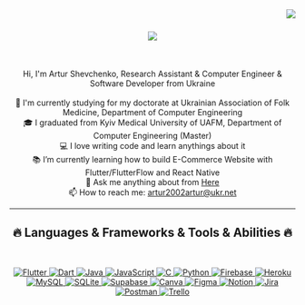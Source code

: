 <img align="right" src="https://visitor-badge.laobi.icu/badge?page_id=aslight0013.aslight0013">

<h1 align="center">
  <a href="https://git.io/typing-svg">
    <img src="https://readme-typing-svg.herokuapp.com/?lines=Hello,+There!+👋;+This+is+Artur+Shevchenko;Nice+to+meet+you!&center=true&size=28">
  </a>
</h1>

<br>
<p align="center">
  Hi, I'm Artur Shevchenko, Research Assistant & Computer Engineer & Software Developer from Ukraine
  <br>
  <br>
  🔬 I'm currently studying for my doctorate at Ukrainian Association of Folk Medicine, Department of Computer Engineering
  <br>
  🎓 I graduated from Kyiv Medical University of UAFM, Department of Computer Engineering (Master)
  <br>
  💻 I love writing code and learn anythings about it
  <br>
  📚 I’m currently learning how to build E-Commerce Website with Flutter/FlutterFlow and React Native
  <br>
  💬 Ask me anything about from <a href="https://github.com/aslight0013/aslight0013/issues" title="Issues">Here</a>
  <br>
  📫 How to reach me: <a href="mailto: artur2002artur@ukr.net">artur2002artur@ukr.net</a>
</p>

<hr>
<h2 align="center">🔥 Languages & Frameworks & Tools & Abilities 🔥</h2>
<br>
<p align="center">
    <a target="_blank" rel="noopener noreferrer nofollow" href="https://camo.githubusercontent.com/5fbc735c4188a94f0b7e6f40fe727833f16d3d367998d8ee0a9934e5a4a4e327/68747470733a2f2f696d672e736869656c64732e696f2f62616467652f466c75747465722d2532333032353639422e7376673f7374796c653d706c6173746963266c6f676f3d466c7574746572266c6f676f436f6c6f723d7768697465">
        <img src="https://camo.githubusercontent.com/5fbc735c4188a94f0b7e6f40fe727833f16d3d367998d8ee0a9934e5a4a4e327/68747470733a2f2f696d672e736869656c64732e696f2f62616467652f466c75747465722d2532333032353639422e7376673f7374796c653d706c6173746963266c6f676f3d466c7574746572266c6f676f436f6c6f723d7768697465" alt="Flutter" data-canonical-src="https://img.shields.io/badge/Flutter-%2302569B.svg?style=plastic&amp;logo=Flutter&amp;logoColor=white" style="max-width: 100%;">
    </a>
    <a target="_blank" rel="noopener noreferrer nofollow" href="https://camo.githubusercontent.com/feef79ef570bc6172eb8d623064bca4028b088322c7b10c1f0ec951d716197e6/68747470733a2f2f696d672e736869656c64732e696f2f62616467652f646172742d2532333031373543322e7376673f7374796c653d706c6173746963266c6f676f3d64617274266c6f676f436f6c6f723d7768697465">
        <img src="https://camo.githubusercontent.com/feef79ef570bc6172eb8d623064bca4028b088322c7b10c1f0ec951d716197e6/68747470733a2f2f696d672e736869656c64732e696f2f62616467652f646172742d2532333031373543322e7376673f7374796c653d706c6173746963266c6f676f3d64617274266c6f676f436f6c6f723d7768697465" alt="Dart" data-canonical-src="https://img.shields.io/badge/dart-%230175C2.svg?style=plastic&amp;logo=dart&amp;logoColor=white" style="max-width: 100%;">
    </a> 
    <a target="_blank" rel="noopener noreferrer nofollow" href="https://camo.githubusercontent.com/f4852468ca4b089dfa1f2378ca220daa80e019329c1935e2aa173c2ecaa309b3/68747470733a2f2f696d672e736869656c64732e696f2f62616467652f6a6176612d2532334544384230302e7376673f7374796c653d706c6173746963266c6f676f3d6a617661266c6f676f436f6c6f723d7768697465">
        <img src="https://camo.githubusercontent.com/f4852468ca4b089dfa1f2378ca220daa80e019329c1935e2aa173c2ecaa309b3/68747470733a2f2f696d672e736869656c64732e696f2f62616467652f6a6176612d2532334544384230302e7376673f7374796c653d706c6173746963266c6f676f3d6a617661266c6f676f436f6c6f723d7768697465" alt="Java" data-canonical-src="https://img.shields.io/badge/java-%23ED8B00.svg?style=plastic&amp;logo=java&amp;logoColor=white" style="max-width: 100%;">
    </a> 
    <a target="_blank" rel="noopener noreferrer nofollow" href="https://camo.githubusercontent.com/eb77c9d33b68f72424e688190443454ddf08bf97be58875634cd4caa56676e19/68747470733a2f2f696d672e736869656c64732e696f2f62616467652f6a6176617363726970742d2532333332333333302e7376673f7374796c653d706c6173746963266c6f676f3d6a617661736372697074266c6f676f436f6c6f723d253233463744463145">
        <img src="https://camo.githubusercontent.com/eb77c9d33b68f72424e688190443454ddf08bf97be58875634cd4caa56676e19/68747470733a2f2f696d672e736869656c64732e696f2f62616467652f6a6176617363726970742d2532333332333333302e7376673f7374796c653d706c6173746963266c6f676f3d6a617661736372697074266c6f676f436f6c6f723d253233463744463145" alt="JavaScript" data-canonical-src="https://img.shields.io/badge/javascript-%23323330.svg?style=plastic&amp;logo=javascript&amp;logoColor=%23F7DF1E" style="max-width: 100%;">
    </a>
    <a target="_blank" rel="noopener noreferrer nofollow" href="https://camo.githubusercontent.com/075b483be79b077823510e3b743547a34b6e8c622f16c97f2ed4804301f4c79b/68747470733a2f2f696d672e736869656c64732e696f2f62616467652f632d2532333030353939432e7376673f7374796c653d706c6173746963266c6f676f3d63266c6f676f436f6c6f723d7768697465">
        <img src="https://camo.githubusercontent.com/075b483be79b077823510e3b743547a34b6e8c622f16c97f2ed4804301f4c79b/68747470733a2f2f696d672e736869656c64732e696f2f62616467652f632d2532333030353939432e7376673f7374796c653d706c6173746963266c6f676f3d63266c6f676f436f6c6f723d7768697465" alt="C" data-canonical-src="https://img.shields.io/badge/c-%2300599C.svg?style=plastic&amp;logo=c&amp;logoColor=white" style="max-width: 100%;">
    </a>
    <a target="_blank" rel="noopener noreferrer nofollow" href="https://camo.githubusercontent.com/3c49e31728bcaae1bf324071195b96048cdf7195f24c5dcc30f58e4b9c4f854c/68747470733a2f2f696d672e736869656c64732e696f2f62616467652f707974686f6e2d3336373041303f7374796c653d706c6173746963266c6f676f3d707974686f6e266c6f676f436f6c6f723d666664643534">
        <img src="https://camo.githubusercontent.com/3c49e31728bcaae1bf324071195b96048cdf7195f24c5dcc30f58e4b9c4f854c/68747470733a2f2f696d672e736869656c64732e696f2f62616467652f707974686f6e2d3336373041303f7374796c653d706c6173746963266c6f676f3d707974686f6e266c6f676f436f6c6f723d666664643534" alt="Python" data-canonical-src="https://img.shields.io/badge/python-3670A0?style=plastic&amp;logo=python&amp;logoColor=ffdd54" style="max-width: 100%;">
    </a> 
    <a target="_blank" rel="noopener noreferrer nofollow" href="https://camo.githubusercontent.com/f619925904cdd1a087846b00bc09578671ae9f4cd365683c27556ba5b709bf30/68747470733a2f2f696d672e736869656c64732e696f2f62616467652f66697265626173652d2532333033394245352e7376673f7374796c653d706c6173746963266c6f676f3d6669726562617365">
        <img src="https://camo.githubusercontent.com/f619925904cdd1a087846b00bc09578671ae9f4cd365683c27556ba5b709bf30/68747470733a2f2f696d672e736869656c64732e696f2f62616467652f66697265626173652d2532333033394245352e7376673f7374796c653d706c6173746963266c6f676f3d6669726562617365" alt="Firebase" data-canonical-src="https://img.shields.io/badge/firebase-%23039BE5.svg?style=plastic&amp;logo=firebase" style="max-width: 100%;">
    </a> 
    <a target="_blank" rel="noopener noreferrer nofollow" href="https://camo.githubusercontent.com/3fee422d126004678ff3f883db6f10009f7be3e9a986b8190d86abef75f6f453/68747470733a2f2f696d672e736869656c64732e696f2f62616467652f6865726f6b752d2532333433303039382e7376673f7374796c653d706c6173746963266c6f676f3d6865726f6b75266c6f676f436f6c6f723d7768697465">
        <img src="https://camo.githubusercontent.com/3fee422d126004678ff3f883db6f10009f7be3e9a986b8190d86abef75f6f453/68747470733a2f2f696d672e736869656c64732e696f2f62616467652f6865726f6b752d2532333433303039382e7376673f7374796c653d706c6173746963266c6f676f3d6865726f6b75266c6f676f436f6c6f723d7768697465" alt="Heroku" data-canonical-src="https://img.shields.io/badge/heroku-%23430098.svg?style=plastic&amp;logo=heroku&amp;logoColor=white" style="max-width: 100%;">
    </a> 
    <a target="_blank" rel="noopener noreferrer nofollow" href="https://camo.githubusercontent.com/1c897f081cc03178967ff7f250ff38a1a29a87ea262057711f96077a414ad7f2/68747470733a2f2f696d672e736869656c64732e696f2f62616467652f6d7973716c2d2532333030662e7376673f7374796c653d706c6173746963266c6f676f3d6d7973716c266c6f676f436f6c6f723d7768697465">
        <img src="https://camo.githubusercontent.com/1c897f081cc03178967ff7f250ff38a1a29a87ea262057711f96077a414ad7f2/68747470733a2f2f696d672e736869656c64732e696f2f62616467652f6d7973716c2d2532333030662e7376673f7374796c653d706c6173746963266c6f676f3d6d7973716c266c6f676f436f6c6f723d7768697465" alt="MySQL" data-canonical-src="https://img.shields.io/badge/mysql-%2300f.svg?style=plastic&amp;logo=mysql&amp;logoColor=white" style="max-width: 100%;">
    </a> 
    <a target="_blank" rel="noopener noreferrer nofollow" href="https://camo.githubusercontent.com/2139e39fca232f2b349a6d467a376894847276f913f3461a6664bc3c7e2ae2f4/68747470733a2f2f696d672e736869656c64732e696f2f62616467652f73716c6974652d2532333037343035652e7376673f7374796c653d706c6173746963266c6f676f3d73716c697465266c6f676f436f6c6f723d7768697465">
        <img src="https://camo.githubusercontent.com/2139e39fca232f2b349a6d467a376894847276f913f3461a6664bc3c7e2ae2f4/68747470733a2f2f696d672e736869656c64732e696f2f62616467652f73716c6974652d2532333037343035652e7376673f7374796c653d706c6173746963266c6f676f3d73716c697465266c6f676f436f6c6f723d7768697465" alt="SQLite" data-canonical-src="https://img.shields.io/badge/sqlite-%2307405e.svg?style=plastic&amp;logo=sqlite&amp;logoColor=white" style="max-width: 100%;">
    </a> 	
    <a target="_blank" rel="noopener noreferrer nofollow" href="https://camo.githubusercontent.com/336dbf521427ed8badb22ad69e1237f5ca3f98c7a459551955e9e7b7af84bf66/68747470733a2f2f696d672e736869656c64732e696f2f62616467652f53757061626173652d3345434638453f7374796c653d706c6173746963266c6f676f3d7375706162617365266c6f676f436f6c6f723d7768697465">
        <img src="https://camo.githubusercontent.com/336dbf521427ed8badb22ad69e1237f5ca3f98c7a459551955e9e7b7af84bf66/68747470733a2f2f696d672e736869656c64732e696f2f62616467652f53757061626173652d3345434638453f7374796c653d706c6173746963266c6f676f3d7375706162617365266c6f676f436f6c6f723d7768697465" alt="Supabase" data-canonical-src="https://img.shields.io/badge/Supabase-3ECF8E?style=plastic&amp;logo=supabase&amp;logoColor=white" style="max-width: 100%;">
    </a> 
    <a target="_blank" rel="noopener noreferrer nofollow" href="https://camo.githubusercontent.com/57d3bc9aa0cfb5d0f66f9a3b51e150a77fd0ff55b12dd70cd3560a2178b673f9/68747470733a2f2f696d672e736869656c64732e696f2f62616467652f43616e76612d2532333030433443432e7376673f7374796c653d706c6173746963266c6f676f3d43616e7661266c6f676f436f6c6f723d7768697465">
        <img src="https://camo.githubusercontent.com/57d3bc9aa0cfb5d0f66f9a3b51e150a77fd0ff55b12dd70cd3560a2178b673f9/68747470733a2f2f696d672e736869656c64732e696f2f62616467652f43616e76612d2532333030433443432e7376673f7374796c653d706c6173746963266c6f676f3d43616e7661266c6f676f436f6c6f723d7768697465" alt="Canva" data-canonical-src="https://img.shields.io/badge/Canva-%2300C4CC.svg?style=plastic&amp;logo=Canva&amp;logoColor=white" style="max-width: 100%;">
    </a> 	
    <a target="_blank" rel="noopener noreferrer nofollow" href="https://camo.githubusercontent.com/8e872227a2a30d3d9dd53b8f9f9ee5af159a0fc387f512e18f59bf4a460ff939/68747470733a2f2f696d672e736869656c64732e696f2f62616467652f6669676d612d2532334632344531452e7376673f7374796c653d706c6173746963266c6f676f3d6669676d61266c6f676f436f6c6f723d7768697465">
        <img src="https://camo.githubusercontent.com/8e872227a2a30d3d9dd53b8f9f9ee5af159a0fc387f512e18f59bf4a460ff939/68747470733a2f2f696d672e736869656c64732e696f2f62616467652f6669676d612d2532334632344531452e7376673f7374796c653d706c6173746963266c6f676f3d6669676d61266c6f676f436f6c6f723d7768697465" alt="Figma" data-canonical-src="https://img.shields.io/badge/figma-%23F24E1E.svg?style=plastic&amp;logo=figma&amp;logoColor=white" style="max-width: 100%;">
    </a> 
    <a target="_blank" rel="noopener noreferrer nofollow" href="https://camo.githubusercontent.com/511d8f9d835731bff746911e81e359852538c7b97d037c5be9b13df42532a8c3/68747470733a2f2f696d672e736869656c64732e696f2f62616467652f4e6f74696f6e2d2532333030303030302e7376673f7374796c653d706c6173746963266c6f676f3d6e6f74696f6e266c6f676f436f6c6f723d7768697465">
        <img src="https://camo.githubusercontent.com/511d8f9d835731bff746911e81e359852538c7b97d037c5be9b13df42532a8c3/68747470733a2f2f696d672e736869656c64732e696f2f62616467652f4e6f74696f6e2d2532333030303030302e7376673f7374796c653d706c6173746963266c6f676f3d6e6f74696f6e266c6f676f436f6c6f723d7768697465" alt="Notion" data-canonical-src="https://img.shields.io/badge/Notion-%23000000.svg?style=plastic&amp;logo=notion&amp;logoColor=white" style="max-width: 100%;">
    </a> 
    <a target="_blank" rel="noopener noreferrer nofollow" href="https://camo.githubusercontent.com/a6f84c21072529d96c271d062ebd14b8ac79d25c2a9f0bd23b4b79be5779e9ea/68747470733a2f2f696d672e736869656c64732e696f2f62616467652f6a6972612d2532333041304646462e7376673f7374796c653d706c6173746963266c6f676f3d6a697261266c6f676f436f6c6f723d7768697465">
        <img src="https://camo.githubusercontent.com/a6f84c21072529d96c271d062ebd14b8ac79d25c2a9f0bd23b4b79be5779e9ea/68747470733a2f2f696d672e736869656c64732e696f2f62616467652f6a6972612d2532333041304646462e7376673f7374796c653d706c6173746963266c6f676f3d6a697261266c6f676f436f6c6f723d7768697465" alt="Jira" data-canonical-src="https://img.shields.io/badge/jira-%230A0FFF.svg?style=plastic&amp;logo=jira&amp;logoColor=white" style="max-width: 100%;">
    </a> 
    <a target="_blank" rel="noopener noreferrer nofollow" href="https://camo.githubusercontent.com/e01efa1b872d867fb59dd7cefc70f306e7d8bd97813ad142e24a0d9a2d9d3d62/68747470733a2f2f696d672e736869656c64732e696f2f62616467652f506f73746d616e2d4646364333373f7374796c653d706c6173746963266c6f676f3d706f73746d616e266c6f676f436f6c6f723d7768697465">
        <img src="https://camo.githubusercontent.com/e01efa1b872d867fb59dd7cefc70f306e7d8bd97813ad142e24a0d9a2d9d3d62/68747470733a2f2f696d672e736869656c64732e696f2f62616467652f506f73746d616e2d4646364333373f7374796c653d706c6173746963266c6f676f3d706f73746d616e266c6f676f436f6c6f723d7768697465" alt="Postman" data-canonical-src="https://img.shields.io/badge/Postman-FF6C37?style=plastic&amp;logo=postman&amp;logoColor=white" style="max-width: 100%;">
    </a> 
    <a target="_blank" rel="noopener noreferrer nofollow" href="https://camo.githubusercontent.com/a3442b07b8286870de881caa15a0f6024469c6d602173b9129af14bbd36d21c5/68747470733a2f2f696d672e736869656c64732e696f2f62616467652f5472656c6c6f2d2532333032364141372e7376673f7374796c653d706c6173746963266c6f676f3d5472656c6c6f266c6f676f436f6c6f723d7768697465">
        <img src="https://camo.githubusercontent.com/a3442b07b8286870de881caa15a0f6024469c6d602173b9129af14bbd36d21c5/68747470733a2f2f696d672e736869656c64732e696f2f62616467652f5472656c6c6f2d2532333032364141372e7376673f7374796c653d706c6173746963266c6f676f3d5472656c6c6f266c6f676f436f6c6f723d7768697465" alt="Trello" data-canonical-src="https://img.shields.io/badge/Trello-%23026AA7.svg?style=plastic&amp;logo=Trello&amp;logoColor=white" style="max-width: 100%;">
    </a>
</p>
